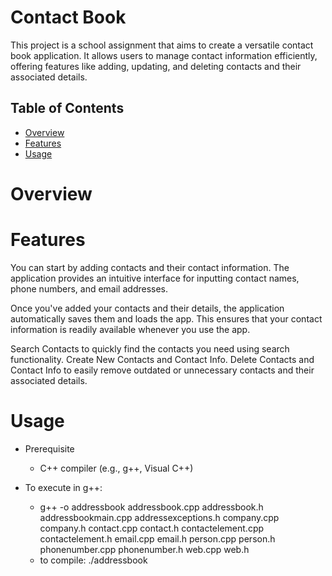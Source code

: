 # Contact Book
This project is a school assignment that aims to create a versatile contact book application. It allows users to manage contact information efficiently, offering features like adding, updating, and deleting contacts and their associated details.


## Table of Contents
- [Overview](#overview)
- [Features](#features)
- [Usage](#usage)

# Overview



# Features
You can start by adding contacts and their contact information. The application provides an intuitive interface for inputting contact names, phone numbers, and email addresses.

Once you've added your contacts and their details, the application automatically saves them and loads the app. This ensures that your contact information is readily available whenever you use the app.

Search Contacts to quickly find the contacts you need using search functionality.
Create New Contacts and Contact Info.
Delete Contacts and Contact Info to easily remove outdated or unnecessary contacts and their associated details.

# Usage

- Prerequisite
    - C++ compiler (e.g., g++, Visual C++)

- To execute in g++: 
  - g++ -o addressbook addressbook.cpp addressbook.h addressbookmain.cpp addressexceptions.h company.cpp company.h contact.cpp contact.h contactelement.cpp contactelement.h email.cpp email.h person.cpp person.h 
           phonenumber.cpp phonenumber.h web.cpp web.h 
  - to compile: ./addressbook

